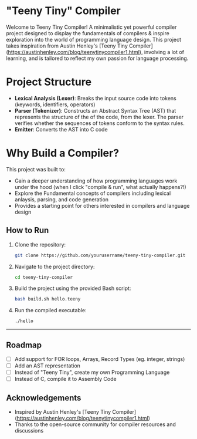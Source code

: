 # "Teeny Tiny" Compiler

Welcome to Teeny Tiny Compiler! A minimalistic yet powerful compiler project designed to display the fundamentals of compilers & inspire exploration into the world of programming language design.
This project takes inspiration from Austin Henley's [Teeny Tiny Compiler] (https://austinhenley.com/blog/teenytinycompiler1.html), involving a lot of learning, and is tailored to reflect my own passion for language processing. 

# Project Structure
- **Lexical Analysis (Lexer)**: Breaks the input source code into tokens (keywords, identifiers, operators) 
- **Parser (Tokenizer)**: Constructs an Abstract Syntax Tree (AST) that represents the structure of the of the code, from the lexer. The parser verifies whether the sequences of tokens conform to the syntax rules.
- **Emitter**: Converts the AST into C code


# Why Build a Compiler?
This project was built to:
 - Gain a deeper understanding of how programming languages work under the hood (when I click "compile & run", what actually happens?!) 
 - Explore the Fundamental concepts of compilers including lexical anlaysis, parsing, and code generation
 - Provides a starting point for others interested in compilers and language design

## How to Run
1. Clone the repository:
   ```bash
   git clone https://github.com/yourusername/teeny-tiny-compiler.git
   ```

2. Navigate to the project directory:
   ```bash
   cd teeny-tiny-compiler
   ```
3. Build the project using the provided Bash script:
   ```bash
   bash build.sh hello.teeny
   ```
4. Run the compiled executable:
   ```bash
   ./hello
   ```
---


## Roadmap
- [ ] Add support for FOR loops, Arrays, Record Types (eg. integer, strings)
- [ ] Add an AST representation
- [ ] Instead of "Teeny Tiny", create my own Programming Language 
- [ ] Instead of C, compile it to Assembly Code

## Acknowledgements
- Inspired by Austin Henley's [Teeny Tiny Compiler] (https://austinhenley.com/blog/teenytinycompiler1.html)
- Thanks to the open-source community for compiler resources and discussions
